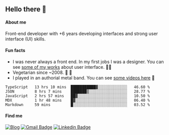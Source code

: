 ## Hello there 🤘

#### About me

Front-end developer with +6 years developing interfaces and strong user interface (UI) skills.

#### Fun facts

- I was never always a front end. In my first jobs I was a designer. You can see [some of my works](https://www.behance.net/edermunhoz1384) about user interface. 👨‍💻
- Vegetarian since ~2008. 🌱 🍄
- I played in an authorial metal band. You can see [some videos here](https://www.youtube.com/watch?v=73xqyuybYWc&ab_channel=OrckOut) 🎸

<!--START_SECTION:waka-->
```text
TypeScript   13 hrs 10 mins  ███████████▓░░░░░░░░░░░░░   46.60 % 
JSON         8 hrs 7 mins    ███████▒░░░░░░░░░░░░░░░░░   28.77 % 
JavaScript   2 hrs 57 mins   ██▓░░░░░░░░░░░░░░░░░░░░░░   10.50 % 
MDX          1 hr 48 mins    █▓░░░░░░░░░░░░░░░░░░░░░░░   06.40 % 
Markdown     59 mins         █░░░░░░░░░░░░░░░░░░░░░░░░   03.52 % 
```
<!--END_SECTION:waka-->

#### Find me

[![Blog](https://img.shields.io/badge/blog-https%3A%2F%2Federmunhozsantos.com%2F-orange)](https://edermunhozsantos.com)
[![Gmail Badge](https://img.shields.io/badge/-edermunhozsantos@gmail.com-c14438?style=flat-square&logo=Gmail&logoColor=white&link=mailto:edermunhozsantos@gmail.com)](mailto:edermunhozsantos@gmail.com)
[![Linkedin Badge](https://img.shields.io/badge/-LinkedIn-blue?style=flat-square&logo=Linkedin&logoColor=white&link=eder-munhoz-dos-santos-52965b66)](https://www.linkedin.com/in/eder-munhoz-dos-santos-52965b66)
